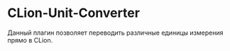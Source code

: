 # CLion-Unit-Converter

Данный плагин позволяет переводить различные единицы измерения прямо в CLion.
